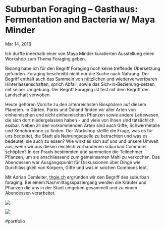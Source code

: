 # Suburban Foraging – Gasthaus: Fermentation and Bacteria w/ Maya Minder
Mar 14, 2018

Ich durfte innerhalb einer von Maya Minder kuratierten Ausstellung einen Workshop zum Thema Foraging geben.

Bislang habe ich für den Begriff Foraging noch keine treffende Übersetzung gefunden. Foraging beschreibt nicht nur die Suche nach Nahrung. Der Begriff enthält auch das Sammeln von nützlichen und wiederverwertbaren Hinterlassenschaften, sprich Abfall, sowie das Sich-in-Beziehung-setzen mit seiner Umgebung. Der Begriff Foraging ist fest mit dem Begriff der Landschaft verwoben.

Heute gehören Vororte zu den artenreichsten Biosphären auf diesem Planeten. In Gärten, Parks und Ödland finden wir aller Arten von einheimischen und nicht einheimischen Pflanzen sowie andere Lebewesen, die sich dort niedergelassen haben - und viele von ihnen sind tatsächlich essbar. Neben all den vorkommenden Arten sind auch Gifte, Schwermetalle und Xenohormone zu finden. Der Workshop stellte die Frage, was es für uns bedeutet, die Stadt als Nahrungsquelle zu betrachten und was es bedeutet, sie auch zu essen? Wie wirkt es sich auf uns und unsere Umwelt aus, wenn wir aus diesen reichlich vorhandenen suburban Commons schöpfen? In der Praxis bestimmten und sammelten die Teilnehmer Pflanzen, um sie anschliessend zum gemeinsamen Mahl zu verkochen. Das Abendessen war Ausgangspunkt für Diskussionen über Dinge wie Durchlässigkeit von Körpern, Gifte und was in solchen Commons lebt.

Mit Adrian Demleiter, [thgie.ch](https://thgie.ch/) ergründen wir den Begriff des suburban foraging. Bei einem Nachmittagsspaziergang werden die Kräuter und Pflanzen die uns in der Stadt umgeben gesammelt und zu einem Abendessen verarbeitet.

![](DSC01867_copy-35404dc3-63b9-4ebd-b548-ae4259b9118b-f8b8df96-82a0-47c5-b8b2-bcc936c895bc.jpg)

![](CabaneB-Maya-Minder-c5e28db3-dc9e-4c02-b8c9-ef4ea1cdd816-931add37-9011-417b-9277-f6cfbf455384.png)

#portfolio